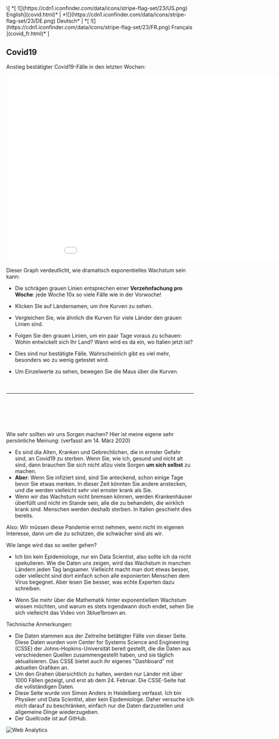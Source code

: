 <style>
   a { text-decoration: none; }
</style>
<div style="max-width:850px">
\[ *[ ![](https://cdn1.iconfinder.com/data/icons/stripe-flag-set/23/US.png) English](covid.html)* | *![](https://cdn1.iconfinder.com/data/icons/stripe-flag-set/23/DE.png) Deutsch* | *[ ![](https://cdn1.iconfinder.com/data/icons/stripe-flag-set/23/FR.png) Français ](covid_fr.html)* ]

## Covid19

Anstieg bestätigter Covid19-Fälle in den letzten Wochen:

<iframe src="covid_plotly.html" width=1000 height=500 style="border:none;padding:none"></iframe>

Dieser Graph verdeutlicht, wie dramatisch exponentielles Wachstum sein kann:

- Die schrägen grauen Linien entsprechen einer **Verzehnfachung pro Woche**: jede Woche 10x so viele Fälle wie in der Vorwoche!
- Klicken SIe auf Ländernamen, um ihre Kurven zu sehen.
- Vergleichen Sie, wie ähnlich die Kurven für viele Länder den grauen Linien sind.
- Folgen Sie den grauen Linien, um ein paar Tage voraus zu schauen: Wohin entwickelt sich Ihr Land? Wann wird es da ein, wo Italien jetzt ist?

- Dies sind nur bestätigte Fälle. Wahrscheinlich gibt es viel mehr, besonders wo zu wenig getestet wird.

- Um Einzelwerte zu sehen, bewegen Sie die Maus über die Kurven.


<p style="margin-bottom:50px;"></p>

---

<p style="margin-bottom:100px;"></p>

Wie sehr sollten wir uns Sorgen machen? Hier ist meine eigene sehr persönliche Meinung: (verfasst am 14. März 2020)

- Es sind dia Alten, Kranken und Gebrechlichen, die in ernster Gefahr sind, an Covid19 zu sterben. Wenn Sie, wie ich, gesund und nicht alt sind, dann brauchen Sie sich nicht allzu viele Sorgen **um sich selbst** zu machen.
- **Aber**: Wenn Sie infiziert sind, sind Sie anteckend, schon einige Tage bevor Sie etwas merken. In dieser Zeit könnten Sie andere anstecken, und die werden vielleicht sehr viel ernster krank als Sie.
- Wenn wir das Wachstum nicht bremsen können, werden Krankenhäuser überfüllt und nicht im Stande sein, alle die zu behandeln, die wirklich krank sind. Menschen werden deshalb sterben. In Italien geschieht dies bereits.

Also: Wir müssen diese Pandemie ernst nehmen, wenn nicht im eigenen Interesse, dann um die zu schútzen, die schwächer sind als wir.

Wie lange wird das so weiter gehen?

- Ich bin kein Epidemiologe, nur ein Data Scientist, also sollte ich da nicht spekulieren. Wie die Daten uns zeigen, wird das Wachstum in manchen Ländern jeden Tag langsamer. Vielleicht macht man dort etwas besser, oder vielleicht sind dort einfach schon alle exponierten Menschen dem Virus begegnet. Aber lesen Sie besser, was echte Experten dazu schreiben.

- Wenn Sie mehr über die Mathematik hinter exponentiellem Wachstum wissen möchten, und warum es stets irgendwann doch endet, sehen Sie sich vielleicht das [Video](https://www.youtube.com/watch?v=Kas0tIxDvrg) von 3blue1brown an.

Technische Anmerkungen:

- Die Daten stammen aus der Zeitreihe betätigter Fälle von [dieser Seite](https://github.com/CSSEGISandData/COVID-19/tree/master/csse_covid_19_data/csse_covid_19_time_series). Diese Daten wurden vom Center for Systems Science and Engineering ([CSSE](https://systems.jhu.edu/)) der Johns-Hopkins-Universität bereit gestellt, die die Daten aus [verschiedenen Quellen](https://github.com/CSSEGISandData/COVID-19) zusammengestellt haben, und sie täglich aktualisieren. Das CSSE bietet auch ihr eigenes ["Dashboard"](https://systems.jhu.edu/research/public-health/ncov/) mit aktuellen Grafiken an.
- Um den Grahen übersichtlich zu halten, werden nur Länder mit über 1000 Fällen gezeigt, und erst ab dem 24. Februar. Die CSSE-Seite hat die vollständigen Daten.
- Diese Seite wurde von <a href="https://twitter.com/s_anders_m">Simon Anders</a> in Heidelberg verfasst. Ich bin Physiker und Data Scientist, aber kein Eipdemiologe. Daher versuche ich mich darauf zu beschränken, einfach nur die Daten darzustellen und allgemeine Dinge wiederzugeben.
- Der Quellcode ist <a href="https://github.com/simon-anders/covid_trend">auf GitHub</a>.

</div>

<!-- Default Statcounter code for papagei
http://www.papagei.zmbh.uni-heidelberg.de -->
<script type="text/javascript">
var sc_project=12217842; 
var sc_invisible=1; 
var sc_security="e8a77c88"; 
</script>
<script type="text/javascript"
src="https://www.statcounter.com/counter/counter.js"
async></script>
<noscript><div class="statcounter"><a title="Web Analytics"
href="https://statcounter.com/" target="_blank"><img
class="statcounter"
src="https://c.statcounter.com/12217842/0/e8a77c88/1/"
alt="Web Analytics"></a></div></noscript>
<!-- End of Statcounter Code -->
